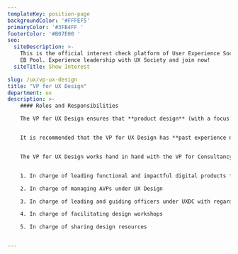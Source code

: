 ```yaml
---
templateKey: position-page
backgroundColor: '#FFFEF5'
primaryColor: '#3FB4FF '
footerColor: '#B07E00 '
seo:
  siteDescription: >-
    This is the official interest check platform of User Experience Society for
    EB Pool. Experience leadership with UX Society and join now!
  siteTitle: Show Interest

slug: /ux/vp-ux-design
title: "VP for UX Design"
department: ux
description: >-
    #### Roles and Responsibilities

    The VP for UX Design ensures that **product design** (with a focus on UX) **is effectively taught throughout the organization** by collaborating with different departments in **executing design-related events**, while also **making sure that quality is executed in all digital products created for clients**.


    It is recommended that the VP for UX Design has **past experience not only in product design, but also profound knowledge in user research, visual design, and usability**. The VP for UX Design must also have **experience in mentorship and collaboration**, and if possible, **product management**.


    The VP for UX Design works hand in hand with the VP for Consultancy in managing the UXDC team.


    1. In charge of leading functional and impactful digital products for clients

    2. In charge of managing AVPs under UX Design

    3. In charge of leading and guiding officers under UXDC with regards to producing effective outputs for client work

    4. In charge of facilitating design workshops

    5. In charge of sharing design resources


---
```



